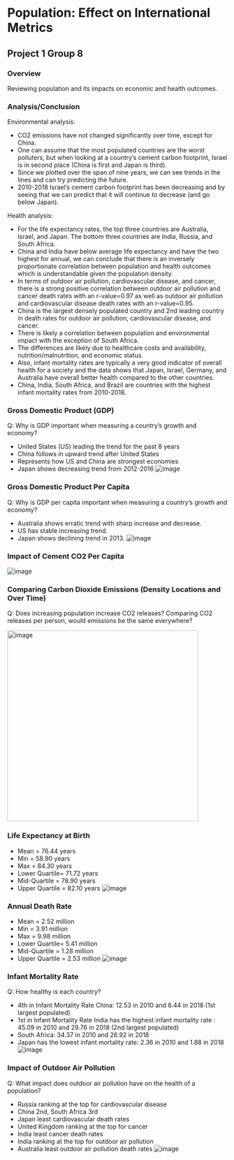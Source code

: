 # Population: Effect on International Metrics
## Project 1 Group 8

### Overview
Reviewing population and its impacts on economic and health outcomes.

### Analysis/Conclusion
Environmental analysis:
- CO2 emissions have not changed significantly over time, except for China.
- One can assume that the most populated countries are the worst polluters, but when looking at a country’s cement carbon footprint, Israel is in second place (China is first and Japan is third). 
- Since we plotted over the span of nine years, we can see trends in the lines and can try predicting the future. 
- 2010-2018 Israel’s cement carbon footprint has been decreasing and by seeing that we can predict that it will continue to decrease (and go below Japan).


Health analysis: 
- For the life expectancy rates, the top three countries are Australia, Israel, and Japan. The bottom three countries are India, Russia, and South Africa.
- China and India have below average life expectancy and have the two highest for annual, we can conclude that there is an inversely proportionate correlation between population and health outcomes which is understandable given the population density.
- In terms of outdoor air pollution, cardiovascular disease, and cancer, there is a strong positive correlation between outdoor air pollution and cancer death rates with an r-value=0.97 as well as outdoor air pollution and cardiovascular disease death rates with an r-value=0.95.
- China is the largest densely populated country and 2nd leading country in death rates for outdoor air pollution, cardiovascular disease, and cancer.
- There is likely a correlation between population and environmental impact with the exception of South Africa.
- The differences are likely due to healthcare costs and availability, nutrition/malnutrition, and economic status.
- Also, infant mortality rates are typically a very good indicator of overall health for a society and the data shows that Japan, Israel, Germany, and Australia have overall better health compared to the other countries.
- China, India, South Africa, and Brazil are countries with the highest infant mortality rates from 2010-2018.


### Gross Domestic Product (GDP) 
Q: Why is GDP important when measuring a country’s growth and economy?
- United States (US) leading the trend for the past 8 years
- China follows in upward trend after United States
- Represents how US and China are strongest economies
- Japan shows decreasing trend from 2012-2016
![image](https://user-images.githubusercontent.com/120594187/219176750-f876d6ba-6003-4a5a-9880-56b3472d2ddf.png)


### Gross Domestic Product Per Capita  
Q: Why is GDP per capita important when measuring a country’s growth and economy?
- Australia shows erratic trend with sharp increase and decrease.
- US has stable increasing trend.
- Japan shows declining trend in 2013.
![image](https://user-images.githubusercontent.com/120594187/219177090-6fb99a18-0164-4a4e-8861-97df56e58630.png)


### Impact of Cement CO2 Per Capita
![image](https://user-images.githubusercontent.com/120594187/219177271-58cbe7e3-3e46-4846-a0e7-ba236d5ea12a.png)


### Comparing Carbon Dioxide Emissions (Density Locations and Over Time)
Q: Does increasing population increase CO2 releases? Comparing CO2 releases per person, would emissions be the same everywhere?

<img width="437" alt="image" src="https://user-images.githubusercontent.com/120594187/219177985-d8e4741a-9f0e-420e-90bf-72a963793adf.png">


### Life Expectancy at Birth
- Mean = 76.44 years
- Min = 58.90 years
- Max = 84.30 years
- Lower Quartile= 71.72 years
- Mid-Quartile = 78.90 years
- Upper Quartile = 82.10 years
![image](https://user-images.githubusercontent.com/120594187/219178157-d52b9913-0cef-4eca-8009-39e015c71965.png)

### Annual Death Rate
- Mean = 2.52 million
- Min = 3.91 million
- Max = 9.98 million
- Lower Quartile= 5.41 million
- Mid-Quartile = 1.28 million
- Upper Quartile = 2.53 million
![image](https://user-images.githubusercontent.com/120594187/219178359-92add0b1-daa4-4710-9dcf-c6de00504e99.png)

### Infant Mortality Rate
Q: How healthy is each country?
- 4th in Infant Mortality Rate China: 12.53 in 2010 and 6.44 in 2018 (1st largest populated)
- 1st in Infant Mortality Rate India has the highest infant mortality rate : 45.09 in 2010 and 29.76 in 2018 (2nd largest populated)
- South Africa: 34.37 in 2010 and 26.92 in 2018 
- Japan has the lowest infant mortality rate: 2.36 in 2010 and 1.88 in 2018
![image](https://user-images.githubusercontent.com/120594187/219178599-c98a0a59-054c-482f-a813-00d60cfa3c5a.png)


### Impact of Outdoor Air Pollution
Q: What impact does outdoor air pollution have on the health of a population?
- Russia ranking at the top for cardiovascular disease
- China 2nd, South Africa 3rd
- Japan least cardiovascular death rates
- United Kingdom ranking at the top for cancer 
- India least cancer death rates
- India ranking at the top for outdoor air pollution
- Australia least outdoor air pollution death rates
![image](https://user-images.githubusercontent.com/120594187/219178913-e1ca7d89-31df-453c-95f5-4b37e6e02f44.png)

